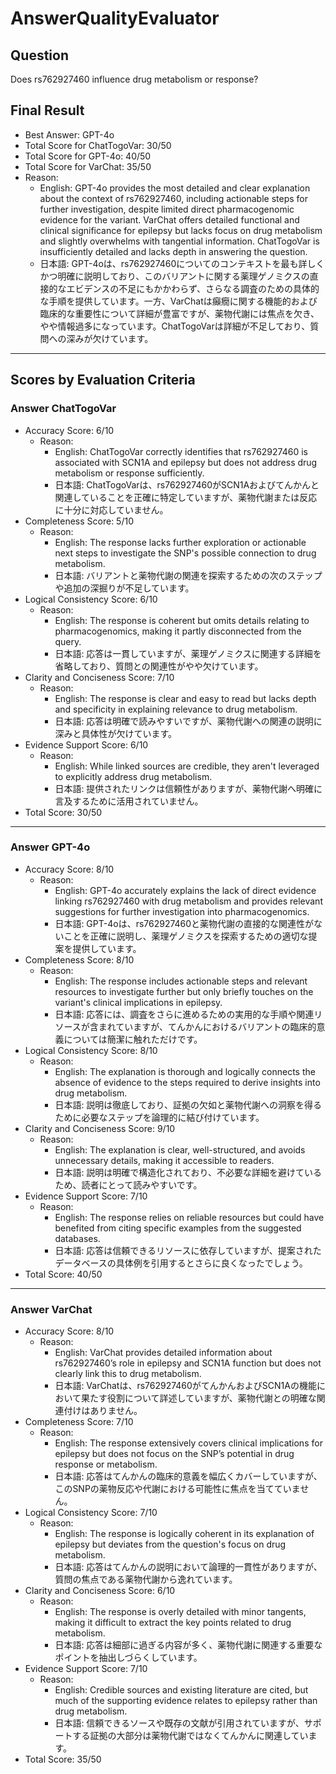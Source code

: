 # AnswerQualityEvaluator

## Question

Does rs762927460 influence drug metabolism or response?

## Final Result

- Best Answer: GPT-4o
- Total Score for ChatTogoVar: 30/50
- Total Score for GPT-4o: 40/50
- Total Score for VarChat: 35/50
- Reason:
  - English: GPT-4o provides the most detailed and clear explanation about the context of rs762927460, including actionable steps for further investigation, despite limited direct pharmacogenomic evidence for the variant. VarChat offers detailed functional and clinical significance for epilepsy but lacks focus on drug metabolism and slightly overwhelms with tangential information. ChatTogoVar is insufficiently detailed and lacks depth in answering the question.
  - 日本語: GPT-4oは、rs762927460についてのコンテキストを最も詳しくかつ明確に説明しており、このバリアントに関する薬理ゲノミクスの直接的なエビデンスの不足にもかかわらず、さらなる調査のための具体的な手順を提供しています。一方、VarChatは癲癇に関する機能的および臨床的な重要性について詳細が豊富ですが、薬物代謝には焦点を欠き、やや情報過多になっています。ChatTogoVarは詳細が不足しており、質問への深みが欠けています。

---

## Scores by Evaluation Criteria

### Answer ChatTogoVar
- Accuracy Score: 6/10
  - Reason: 
    - English: ChatTogoVar correctly identifies that rs762927460 is associated with SCN1A and epilepsy but does not address drug metabolism or response sufficiently. 
    - 日本語: ChatTogoVarは、rs762927460がSCN1Aおよびてんかんと関連していることを正確に特定していますが、薬物代謝または反応に十分に対応していません。
- Completeness Score: 5/10
  - Reason: 
    - English: The response lacks further exploration or actionable next steps to investigate the SNP's possible connection to drug metabolism.
    - 日本語: バリアントと薬物代謝の関連を探索するための次のステップや追加の深掘りが不足しています。
- Logical Consistency Score: 6/10
  - Reason: 
    - English: The response is coherent but omits details relating to pharmacogenomics, making it partly disconnected from the query.
    - 日本語: 応答は一貫していますが、薬理ゲノミクスに関連する詳細を省略しており、質問との関連性がやや欠けています。
- Clarity and Conciseness Score: 7/10
  - Reason: 
    - English: The response is clear and easy to read but lacks depth and specificity in explaining relevance to drug metabolism.
    - 日本語: 応答は明確で読みやすいですが、薬物代謝への関連の説明に深みと具体性が欠けています。
- Evidence Support Score: 6/10
  - Reason: 
    - English: While linked sources are credible, they aren't leveraged to explicitly address drug metabolism.
    - 日本語: 提供されたリンクは信頼性がありますが、薬物代謝へ明確に言及するために活用されていません。
- Total Score: 30/50

---

### Answer GPT-4o
- Accuracy Score: 8/10
  - Reason: 
    - English: GPT-4o accurately explains the lack of direct evidence linking rs762927460 with drug metabolism and provides relevant suggestions for further investigation into pharmacogenomics.
    - 日本語: GPT-4oは、rs762927460と薬物代謝の直接的な関連性がないことを正確に説明し、薬理ゲノミクスを探索するための適切な提案を提供しています。
- Completeness Score: 8/10
  - Reason: 
    - English: The response includes actionable steps and relevant resources to investigate further but only briefly touches on the variant's clinical implications in epilepsy.
    - 日本語: 応答には、調査をさらに進めるための実用的な手順や関連リソースが含まれていますが、てんかんにおけるバリアントの臨床的意義については簡潔に触れただけです。
- Logical Consistency Score: 8/10
  - Reason: 
    - English: The explanation is thorough and logically connects the absence of evidence to the steps required to derive insights into drug metabolism.
    - 日本語: 説明は徹底しており、証拠の欠如と薬物代謝への洞察を得るために必要なステップを論理的に結び付けています。
- Clarity and Conciseness Score: 9/10
  - Reason: 
    - English: The explanation is clear, well-structured, and avoids unnecessary details, making it accessible to readers.
    - 日本語: 説明は明確で構造化されており、不必要な詳細を避けているため、読者にとって読みやすいです。
- Evidence Support Score: 7/10
  - Reason: 
    - English: The response relies on reliable resources but could have benefited from citing specific examples from the suggested databases.
    - 日本語: 応答は信頼できるリソースに依存していますが、提案されたデータベースの具体例を引用するとさらに良くなったでしょう。
- Total Score: 40/50

---

### Answer VarChat
- Accuracy Score: 8/10
  - Reason: 
    - English: VarChat provides detailed information about rs762927460’s role in epilepsy and SCN1A function but does not clearly link this to drug metabolism.
    - 日本語: VarChatは、rs762927460がてんかんおよびSCN1Aの機能において果たす役割について詳述していますが、薬物代謝との明確な関連付けはありません。
- Completeness Score: 7/10
  - Reason: 
    - English: The response extensively covers clinical implications for epilepsy but does not focus on the SNP’s potential in drug response or metabolism.
    - 日本語: 応答はてんかんの臨床的意義を幅広くカバーしていますが、このSNPの薬物反応や代謝における可能性に焦点を当てていません。
- Logical Consistency Score: 7/10
  - Reason: 
    - English: The response is logically coherent in its explanation of epilepsy but deviates from the question's focus on drug metabolism.
    - 日本語: 応答はてんかんの説明において論理的一貫性がありますが、質問の焦点である薬物代謝から逸れています。
- Clarity and Conciseness Score: 6/10
  - Reason: 
    - English: The response is overly detailed with minor tangents, making it difficult to extract the key points related to drug metabolism.
    - 日本語: 応答は細部に過ぎる内容が多く、薬物代謝に関連する重要なポイントを抽出しづらくしています。
- Evidence Support Score: 7/10
  - Reason: 
    - English: Credible sources and existing literature are cited, but much of the supporting evidence relates to epilepsy rather than drug metabolism.
    - 日本語: 信頼できるソースや既存の文献が引用されていますが、サポートする証拠の大部分は薬物代謝ではなくてんかんに関連しています。
- Total Score: 35/50